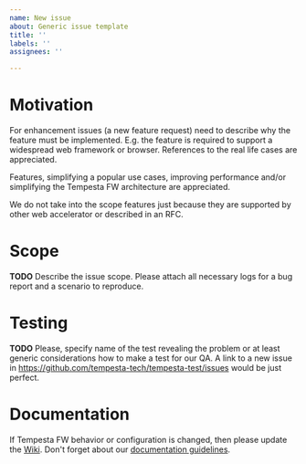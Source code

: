 ```yaml
---
name: New issue
about: Generic issue template
title: ''
labels: ''
assignees: ''

---
```


# Motivation

For enhancement issues (a new feature request) need to describe why the feature
must be implemented. E.g. the feature is required to support a widespread web
framework or browser. References to the real life cases are appreciated.

Features, simplifying a popular use cases, improving performance and/or
simplifying the Tempesta FW architecture are appreciated.

We do not take into the scope features just because they are supported by other
web accelerator or described in an RFC.

# Scope

**TODO** Describe the issue scope. Please attach all necessary logs for a bug report and a scenario to reproduce.


# Testing

**TODO** Please, specify name of the test revealing the problem or at least generic considerations how to make a test for our QA. A link to a new issue in https://github.com/tempesta-tech/tempesta-test/issues would be just perfect.


# Documentation

If Tempesta FW behavior or configuration is changed, then please update the [Wiki](https://github.com/tempesta-tech/tempesta/wiki). Don't forget about our [documentation guidelines](https://github.com/tempesta-tech/tempesta/wiki/Development-Guidelines#documentation).
